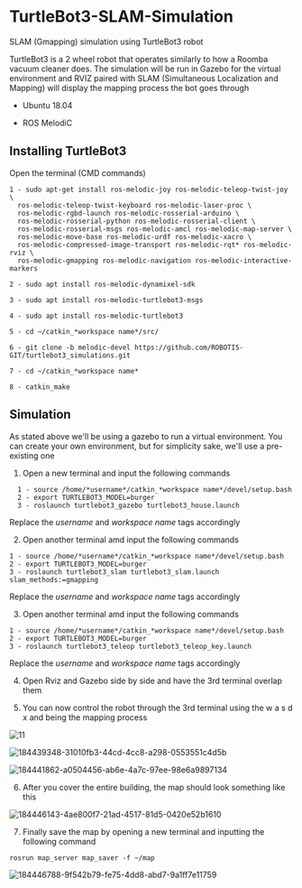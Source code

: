 # TurtleBot3-SLAM-Simulation
SLAM (Gmapping) simulation using TurtleBot3 robot

TurtleBot3 is a 2 wheel robot that operates similarly to how a Roomba vacuum cleaner does. The simulation will be run in Gazebo for the virtual environment and RVIZ paired with SLAM (Simultaneous Localization and Mapping) will display the mapping process the bot goes through

* Ubuntu 18.04

* ROS MelodiC

## Installing TurtleBot3
Open the terminal (CMD commands)
```
1 - sudo apt-get install ros-melodic-joy ros-melodic-teleop-twist-joy \
  ros-melodic-teleop-twist-keyboard ros-melodic-laser-proc \
  ros-melodic-rgbd-launch ros-melodic-rosserial-arduino \
  ros-melodic-rosserial-python ros-melodic-rosserial-client \
  ros-melodic-rosserial-msgs ros-melodic-amcl ros-melodic-map-server \
  ros-melodic-move-base ros-melodic-urdf ros-melodic-xacro \
  ros-melodic-compressed-image-transport ros-melodic-rqt* ros-melodic-rviz \
  ros-melodic-gmapping ros-melodic-navigation ros-melodic-interactive-markers

2 - sudo apt install ros-melodic-dynamixel-sdk

3 - sudo apt install ros-melodic-turtlebot3-msgs

4 - sudo apt install ros-melodic-turtlebot3

5 - cd ~/catkin_*workspace name*/src/

6 - git clone -b melodic-devel https://github.com/ROBOTIS-GIT/turtlebot3_simulations.git

7 - cd ~/catkin_*workspace name*

8 - catkin_make
```

## Simulation
As stated above we'll be using a gazebo to run a virtual environment. You can create your own environment, but for simplicity sake, we'll use a pre-existing one

1. Open a new terminal and input the following commands

```
  1 - source /home/*username*/catkin_*workspace name*/devel/setup.bash
  2 - export TURTLEBOT3_MODEL=burger
  3 - roslaunch turtlebot3_gazebo turtlebot3_house.launch
```
Replace the *username* and *workspace name* tags accordingly



2. Open another terminal amd input the following commands
```
1 - source /home/*username*/catkin_*workspace name*/devel/setup.bash
2 - export TURTLEBOT3_MODEL=burger
3 - roslaunch turtlebot3_slam turtlebot3_slam.launch slam_methods:=gmapping
```
Replace the *username* and *workspace name* tags accordingly


3. Open another terminal amd input the following commands
```
1 - source /home/*username*/catkin_*workspace name*/devel/setup.bash
2 - export TURTLEBOT3_MODEL=burger
3 - roslaunch turtlebot3_teleop turtlebot3_teleop_key.launch
```
Replace the *username* and *workspace name* tags accordingly


4. Open Rviz and Gazebo side by side and have the 3rd terminal overlap them

5. You can now control the robot through the 3rd terminal using the w a s d x and being the mapping process

![11](https://user-images.githubusercontent.com/90250848/187880119-74550fce-f7ab-4b3c-808e-12be0870a4e8.png)

![184439348-31010fb3-44cd-4cc8-a298-0553551c4d5b](https://user-images.githubusercontent.com/90250848/187880212-17140b29-70a6-423e-bb88-0f96efe58797.png)

![184441862-a0504456-ab6e-4a7c-97ee-98e6a9897134](https://user-images.githubusercontent.com/90250848/187880284-3dbc0289-21a2-4ebe-b5cc-0cb2e381decd.png)


6. After you cover the entire building, the map should look something like this

![184446143-4ae800f7-21ad-4517-81d5-0420e52b1610](https://user-images.githubusercontent.com/90250848/187880320-5415fce3-0362-47c3-b924-06f259c11680.png)


7. Finally save the map by opening a new terminal and inputting the following command

```
rosrun map_server map_saver -f ~/map
```
![184446788-9f542b79-fe75-4dd8-abd7-9a1ff7e11759](https://user-images.githubusercontent.com/90250848/187880414-bf236dec-fe91-4c62-8cbd-54a759472fa5.png)

